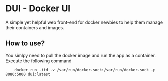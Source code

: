 # DUI - Docker UI
A simple yet helpful web front-end for docker newbies to help them manage their containers and images.

## How to use?
You simlpy need to pull the docker image and run the app as a container. Execute the following command

        docker run -itd -v /var/run/docker.sock:/var/run/docker.sock -p 8080:5000 dui:latest
